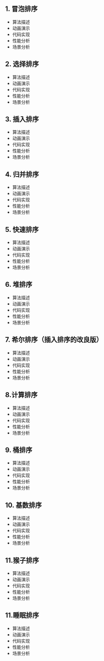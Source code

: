 ## 1. 冒泡排序

- 算法描述
- 动画演示
- 代码实现
- 性能分析
- 场景分析

## 2. 选择排序

- 算法描述
- 动画演示
- 代码实现
- 性能分析
- 场景分析

## 3. 插入排序

- 算法描述
- 动画演示
- 代码实现
- 性能分析
- 场景分析


## 4. 归并排序

- 算法描述
- 动画演示
- 代码实现
- 性能分析
- 场景分析


## 5. 快速排序

- 算法描述
- 动画演示
- 代码实现
- 性能分析
- 场景分析


## 6. 堆排序

- 算法描述
- 动画演示
- 代码实现
- 性能分析
- 场景分析


## 7. 希尔排序（插入排序的改良版）

- 算法描述
- 动画演示
- 代码实现
- 性能分析
- 场景分析


## 8.计算排序

- 算法描述
- 动画演示
- 代码实现
- 性能分析
- 场景分析


## 9. 桶排序

- 算法描述
- 动画演示
- 代码实现
- 性能分析
- 场景分析


## 10. 基数排序

- 算法描述
- 动画演示
- 代码实现
- 性能分析
- 场景分析


## 11.猴子排序

- 算法描述
- 动画演示
- 代码实现
- 性能分析
- 场景分析


## 11.睡眠排序

- 算法描述
- 动画演示
- 代码实现
- 性能分析
- 场景分析
